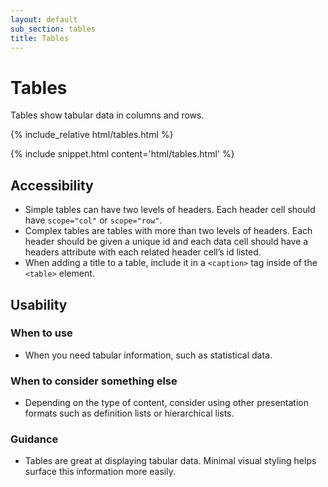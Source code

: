 ```yaml
---
layout: default
sub_section: tables
title: Tables
---
```


# Tables

<p class="va-introtext">Tables show tabular data in columns and rows.</p>

<div class="site-c-showcase">
{% include_relative html/tables.html %}
</div>

{% include snippet.html content='html/tables.html' %}


## Accessibility
* Simple tables can have two levels of headers. Each header cell should have `scope="col"` or `scope="row"`.
* Complex tables are tables with more than two levels of headers. Each header should be given a unique id and each data cell should have a headers attribute with each related header cell’s id listed.
* When adding a title to a table, include it in a `<caption>` tag inside of the `<table>` element.

## Usability

### When to use
* When you need tabular information, such as statistical data.

### When to consider something else
* Depending on the type of content, consider using other presentation formats such as definition lists or hierarchical lists.

### Guidance
* Tables are great at displaying tabular data. Minimal visual styling helps surface this information more easily.

